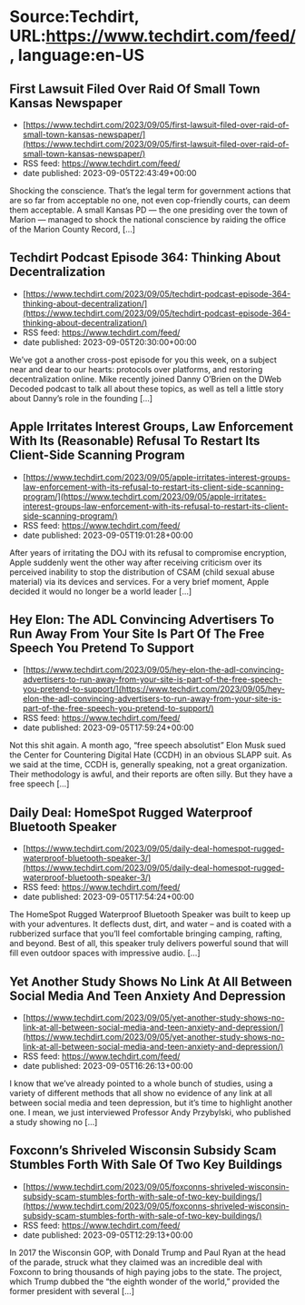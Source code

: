 # Source:Techdirt, URL:https://www.techdirt.com/feed/, language:en-US

## First Lawsuit Filed Over Raid Of Small Town Kansas Newspaper
 - [https://www.techdirt.com/2023/09/05/first-lawsuit-filed-over-raid-of-small-town-kansas-newspaper/](https://www.techdirt.com/2023/09/05/first-lawsuit-filed-over-raid-of-small-town-kansas-newspaper/)
 - RSS feed: https://www.techdirt.com/feed/
 - date published: 2023-09-05T22:43:49+00:00

Shocking the conscience. That&#8217;s the legal term for government actions that are so far from acceptable no one, not even cop-friendly courts, can deem them acceptable. A small Kansas PD &#8212; the one presiding over the town of Marion &#8212; managed to shock the national conscience by raiding the office of the Marion County Record, [&#8230;]

## Techdirt Podcast Episode 364: Thinking About Decentralization
 - [https://www.techdirt.com/2023/09/05/techdirt-podcast-episode-364-thinking-about-decentralization/](https://www.techdirt.com/2023/09/05/techdirt-podcast-episode-364-thinking-about-decentralization/)
 - RSS feed: https://www.techdirt.com/feed/
 - date published: 2023-09-05T20:30:00+00:00

We&#8217;ve got a another cross-post episode for you this week, on a subject near and dear to our hearts: protocols over platforms, and restoring decentralization online. Mike recently joined Danny O&#8217;Brien on the DWeb Decoded podcast to talk all about these topics, as well as tell a little story about Danny&#8217;s role in the founding [&#8230;]

## Apple Irritates Interest Groups, Law Enforcement With Its (Reasonable) Refusal To Restart Its Client-Side Scanning Program
 - [https://www.techdirt.com/2023/09/05/apple-irritates-interest-groups-law-enforcement-with-its-refusal-to-restart-its-client-side-scanning-program/](https://www.techdirt.com/2023/09/05/apple-irritates-interest-groups-law-enforcement-with-its-refusal-to-restart-its-client-side-scanning-program/)
 - RSS feed: https://www.techdirt.com/feed/
 - date published: 2023-09-05T19:01:28+00:00

After years of irritating the DOJ with its refusal to compromise encryption, Apple suddenly went the other way after receiving criticism over its perceived inability to stop the distribution of CSAM (child sexual abuse material) via its devices and services. For a very brief moment, Apple decided it would no longer be a world leader [&#8230;]

## Hey Elon: The ADL Convincing Advertisers To Run Away From Your Site Is Part Of The Free Speech You Pretend To Support
 - [https://www.techdirt.com/2023/09/05/hey-elon-the-adl-convincing-advertisers-to-run-away-from-your-site-is-part-of-the-free-speech-you-pretend-to-support/](https://www.techdirt.com/2023/09/05/hey-elon-the-adl-convincing-advertisers-to-run-away-from-your-site-is-part-of-the-free-speech-you-pretend-to-support/)
 - RSS feed: https://www.techdirt.com/feed/
 - date published: 2023-09-05T17:59:24+00:00

Not this shit again. A month ago, “free speech absolutist” Elon Musk sued the Center for Countering Digital Hate (CCDH) in an obvious SLAPP suit. As we said at the time, CCDH is, generally speaking, not a great organization. Their methodology is awful, and their reports are often silly. But they have a free speech [&#8230;]

## Daily Deal: HomeSpot Rugged Waterproof Bluetooth Speaker
 - [https://www.techdirt.com/2023/09/05/daily-deal-homespot-rugged-waterproof-bluetooth-speaker-3/](https://www.techdirt.com/2023/09/05/daily-deal-homespot-rugged-waterproof-bluetooth-speaker-3/)
 - RSS feed: https://www.techdirt.com/feed/
 - date published: 2023-09-05T17:54:24+00:00

The HomeSpot Rugged Waterproof Bluetooth Speaker was built to keep up with your adventures. It deflects dust, dirt, and water &#8211; and is coated with a rubberized surface that you&#8217;ll feel comfortable bringing camping, rafting, and beyond. Best of all, this speaker truly delivers powerful sound that will fill even outdoor spaces with impressive audio. [&#8230;]

## Yet Another Study Shows No Link At All Between Social Media And Teen Anxiety And Depression
 - [https://www.techdirt.com/2023/09/05/yet-another-study-shows-no-link-at-all-between-social-media-and-teen-anxiety-and-depression/](https://www.techdirt.com/2023/09/05/yet-another-study-shows-no-link-at-all-between-social-media-and-teen-anxiety-and-depression/)
 - RSS feed: https://www.techdirt.com/feed/
 - date published: 2023-09-05T16:26:13+00:00

I know that we’ve already pointed to a whole bunch of studies, using a variety of different methods that all show no evidence of any link at all between social media and teen depression, but it’s time to highlight another one. I mean, we just interviewed Professor Andy Przybylski, who published a study showing no [&#8230;]

## Foxconn’s Shriveled Wisconsin Subsidy Scam Stumbles Forth With Sale Of Two Key Buildings
 - [https://www.techdirt.com/2023/09/05/foxconns-shriveled-wisconsin-subsidy-scam-stumbles-forth-with-sale-of-two-key-buildings/](https://www.techdirt.com/2023/09/05/foxconns-shriveled-wisconsin-subsidy-scam-stumbles-forth-with-sale-of-two-key-buildings/)
 - RSS feed: https://www.techdirt.com/feed/
 - date published: 2023-09-05T12:29:13+00:00

In 2017 the Wisconsin GOP, with Donald Trump and Paul Ryan at the head of the parade, struck what they claimed was an incredible deal with Foxconn to bring thousands of high paying jobs to the state. The project, which Trump dubbed the &#8220;the eighth wonder of the world,&#8221; provided the former president with several [&#8230;]

